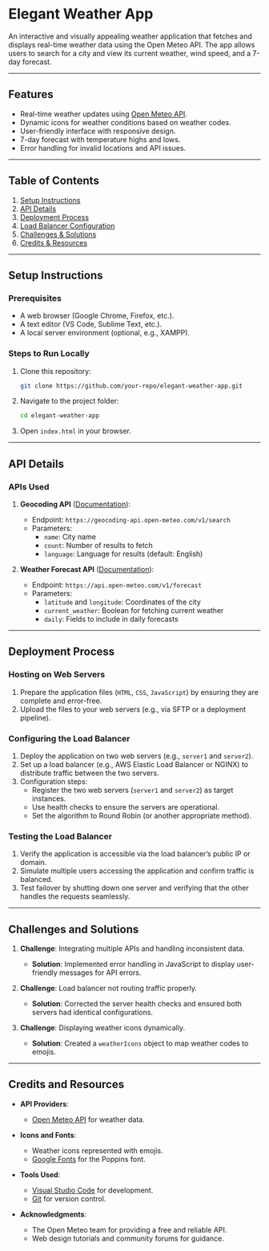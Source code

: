 # Elegant Weather App  

An interactive and visually appealing weather application that fetches and displays real-time weather data using the Open Meteo API. The app allows users to search for a city and view its current weather, wind speed, and a 7-day forecast.

---

## Features  
- Real-time weather updates using [Open Meteo API](https://open-meteo.com/).  
- Dynamic icons for weather conditions based on weather codes.  
- User-friendly interface with responsive design.  
- 7-day forecast with temperature highs and lows.  
- Error handling for invalid locations and API issues.  

---

## Table of Contents  
1. [Setup Instructions](#setup-instructions)  
2. [API Details](#api-details)  
3. [Deployment Process](#deployment-process)  
4. [Load Balancer Configuration](#load-balancer-configuration)  
5. [Challenges & Solutions](#challenges-and-solutions)  
6. [Credits & Resources](#credits-and-resources)  

---

## Setup Instructions  

### Prerequisites  
- A web browser (Google Chrome, Firefox, etc.).  
- A text editor (VS Code, Sublime Text, etc.).  
- A local server environment (optional, e.g., XAMPP).  

### Steps to Run Locally  
1. Clone this repository:  
   ```bash  
   git clone https://github.com/your-repo/elegant-weather-app.git  
   ```  
2. Navigate to the project folder:  
   ```bash  
   cd elegant-weather-app  
   ```  
3. Open `index.html` in your browser.  

---

## API Details  

### APIs Used  
1. **Geocoding API** ([Documentation](https://open-meteo.com/en/docs)):  
   - Endpoint: `https://geocoding-api.open-meteo.com/v1/search`  
   - Parameters:  
     - `name`: City name  
     - `count`: Number of results to fetch  
     - `language`: Language for results (default: English)  

2. **Weather Forecast API** ([Documentation](https://open-meteo.com/en/docs)):  
   - Endpoint: `https://api.open-meteo.com/v1/forecast`  
   - Parameters:  
     - `latitude` and `longitude`: Coordinates of the city  
     - `current_weather`: Boolean for fetching current weather  
     - `daily`: Fields to include in daily forecasts  

---

## Deployment Process  

### Hosting on Web Servers  
1. Prepare the application files (`HTML`, `CSS`, `JavaScript`) by ensuring they are complete and error-free.  
2. Upload the files to your web servers (e.g., via SFTP or a deployment pipeline).  

### Configuring the Load Balancer  
1. Deploy the application on two web servers (e.g., `server1` and `server2`).  
2. Set up a load balancer (e.g., AWS Elastic Load Balancer or NGINX) to distribute traffic between the two servers.  
3. Configuration steps:  
   - Register the two web servers (`server1` and `server2`) as target instances.  
   - Use health checks to ensure the servers are operational.  
   - Set the algorithm to Round Robin (or another appropriate method).  

### Testing the Load Balancer  
1. Verify the application is accessible via the load balancer’s public IP or domain.  
2. Simulate multiple users accessing the application and confirm traffic is balanced.  
3. Test failover by shutting down one server and verifying that the other handles the requests seamlessly.  

---

## Challenges and Solutions  

1. **Challenge**: Integrating multiple APIs and handling inconsistent data.  
   - **Solution**: Implemented error handling in JavaScript to display user-friendly messages for API errors.  

2. **Challenge**: Load balancer not routing traffic properly.  
   - **Solution**: Corrected the server health checks and ensured both servers had identical configurations.  

3. **Challenge**: Displaying weather icons dynamically.  
   - **Solution**: Created a `weatherIcons` object to map weather codes to emojis.  

---

## Credits and Resources  

- **API Providers**:  
  - [Open Meteo API](https://open-meteo.com/) for weather data.  

- **Icons and Fonts**:  
  - Weather icons represented with emojis.  
  - [Google Fonts](https://fonts.google.com/) for the Poppins font.  

- **Tools Used**:  
  - [Visual Studio Code](https://code.visualstudio.com/) for development.  
  - [Git](https://git-scm.com/) for version control.  

- **Acknowledgments**:  
  - The Open Meteo team for providing a free and reliable API.  
  - Web design tutorials and community forums for guidance.  
